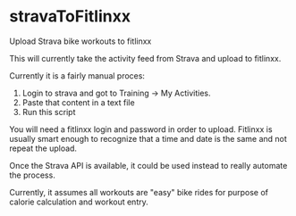 stravaToFitlinxx
================

Upload Strava bike workouts to fitlinxx

This will currently take the activity feed from Strava and upload to fitlinxx.

Currently it is a fairly manual proces:

1. Login to strava and got to Training -> My Activities.
2. Paste that content in a text file
3. Run this script

You will need a fitlinxx login and password in order to upload. Fitlinxx is usually smart enough to recognize that a time and date is the same and not repeat the upload.

Once the Strava API is available, it could be used instead to really automate the process.

Currently, it assumes all workouts are "easy" bike rides for purpose of calorie calculation and workout entry.
